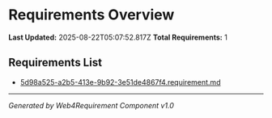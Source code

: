 # Requirements Overview

**Last Updated:** 2025-08-22T05:07:52.817Z
**Total Requirements:** 1

## Requirements List

- [5d98a525-a2b5-413e-9b92-3e51de4867f4.requirement.md](./5d98a525-a2b5-413e-9b92-3e51de4867f4.requirement.md)

---

*Generated by Web4Requirement Component v1.0*